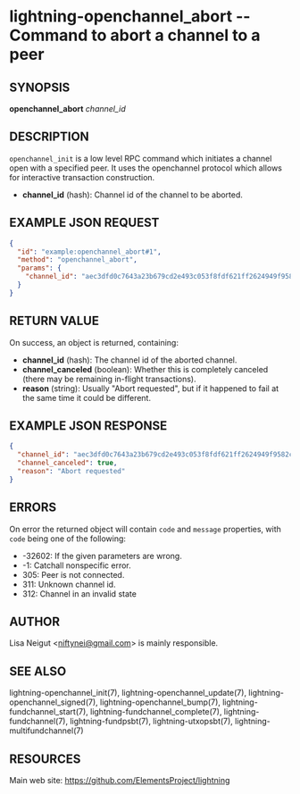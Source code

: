 lightning-openchannel\_abort -- Command to abort a channel to a peer
====================================================================

SYNOPSIS
--------

**openchannel\_abort** *channel\_id* 

DESCRIPTION
-----------

`openchannel_init` is a low level RPC command which initiates a channel open with a specified peer. It uses the openchannel protocol which allows for interactive transaction construction.

- **channel\_id** (hash): Channel id of the channel to be aborted.

EXAMPLE JSON REQUEST
--------------------

```json
{
  "id": "example:openchannel_abort#1",
  "method": "openchannel_abort",
  "params": {
    "channel_id": "aec3dfd0c7643a23b679cd2e493c053f8fdf621ff2624949f9582c4118b818c6"
  }
}
```

RETURN VALUE
------------

On success, an object is returned, containing:

- **channel\_id** (hash): The channel id of the aborted channel.
- **channel\_canceled** (boolean): Whether this is completely canceled (there may be remaining in-flight transactions).
- **reason** (string): Usually "Abort requested", but if it happened to fail at the same time it could be different.

EXAMPLE JSON RESPONSE
---------------------

```json
{
  "channel_id": "aec3dfd0c7643a23b679cd2e493c053f8fdf621ff2624949f9582c4118b818c6",
  "channel_canceled": true,
  "reason": "Abort requested"
}
```

ERRORS
------

On error the returned object will contain `code` and `message` properties, with `code` being one of the following:

- -32602: If the given parameters are wrong.
- -1: Catchall nonspecific error.
- 305: Peer is not connected.
- 311: Unknown channel id.
- 312: Channel in an invalid state

AUTHOR
------

Lisa Neigut <<niftynei@gmail.com>> is mainly responsible.

SEE ALSO
--------

lightning-openchannel\_init(7), lightning-openchannel\_update(7), lightning-openchannel\_signed(7), lightning-openchannel\_bump(7), lightning-fundchannel\_start(7), lightning-fundchannel\_complete(7), lightning-fundchannel(7), lightning-fundpsbt(7), lightning-utxopsbt(7), lightning-multifundchannel(7)

RESOURCES
---------

Main web site: <https://github.com/ElementsProject/lightning>
